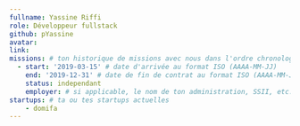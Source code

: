 ```yaml
---
fullname: Yassine Riffi
role: Développeur fullstack
github: pYassine
avatar:
link:
missions: # ton historique de missions avec nous dans l'ordre chronologique. Remplis déjà la première pour commencer !
  - start: '2019-03-15' # date d'arrivée au format ISO (AAAA-MM-JJ)
    end: '2019-12-31' # date de fin de contrat au format ISO (AAAA-MM-JJ)
    status: independant
    employer: # si applicable, le nom de ton administration, SSII, etc.
startups: # ta ou tes startups actuelles
    - domifa
---
```

